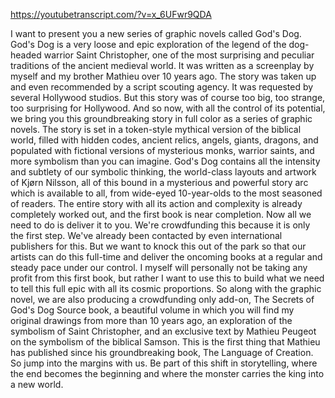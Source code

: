 https://youtubetranscript.com/?v=x_6UFwr9QDA

 I want to present you a new series of graphic novels called God's Dog. God's Dog is a very loose and epic exploration of the legend of the dog-headed warrior Saint Christopher, one of the most surprising and peculiar traditions of the ancient medieval world. It was written as a screenplay by myself and my brother Mathieu over 10 years ago. The story was taken up and even recommended by a script scouting agency. It was requested by several Hollywood studios. But this story was of course too big, too strange, too surprising for Hollywood. And so now, with all the control of its potential, we bring you this groundbreaking story in full color as a series of graphic novels. The story is set in a token-style mythical version of the biblical world, filled with hidden codes, ancient relics, angels, giants, dragons, and populated with fictional versions of mysterious monks, warrior saints, and more symbolism than you can imagine. God's Dog contains all the intensity and subtlety of our symbolic thinking, the world-class layouts and artwork of Kjørn Nilsson, all of this bound in a mysterious and powerful story arc which is available to all, from wide-eyed 10-year-olds to the most seasoned of readers. The entire story with all its action and complexity is already completely worked out, and the first book is near completion. Now all we need to do is deliver it to you. We're crowdfunding this because it is only the first step. We've already been contacted by even international publishers for this. But we want to knock this out of the park so that our artists can do this full-time and deliver the oncoming books at a regular and steady pace under our control. I myself will personally not be taking any profit from this first book, but rather I want to use this to build what we need to tell this full epic with all its cosmic proportions. So along with the graphic novel, we are also producing a crowdfunding only add-on, The Secrets of God's Dog Source book, a beautiful volume in which you will find my original drawings from more than 10 years ago, an exploration of the symbolism of Saint Christopher, and an exclusive text by Mathieu Peugeot on the symbolism of the biblical Samson. This is the first thing that Mathieu has published since his groundbreaking book, The Language of Creation. So jump into the margins with us. Be part of this shift in storytelling, where the end becomes the beginning and where the monster carries the king into a new world.